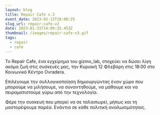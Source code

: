 ```yaml
---
layout: blog
title: Repair Cafe v.3
event_date: 2023-02-12T18:00:25
slug_url: repair-cafe-v2
date: 2023-01-31T14:09:25.453Z
thumbnail: /images/repair-cafe-v3.gif
tags:
  - repair
  - cafe
---
```

 To Repair Cafe, ένα εγχείρημα του gizmo_lab, στοχεύει να δώσει λίγη ακόμα ζωή στις συσκευές μας, την Κυριακή 12 Φλεβάρη στις 18:00 στο Κοινωνικό Κέντρο Ovradera.

Επιλέγουμε την συλλογικοποίηση δημιουργώντας έναν χώρο που μπορούμε να μιλήσουμε, να συναντηθούμε, να μάθουμε και να πειραματιστούμε γύρω από την τεχνολογία.

Φέρε την συσκευή που μπορεί να σε ταλαιπωρεί, μήπως και τη μαστορέψουμε παρέα. Ενάντια σε κάθε πολιτική αναλωσιμότητας.